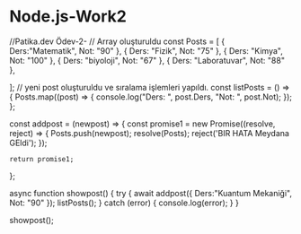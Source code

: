 # Node.js-Work2
//Patika.dev
Ödev-2-
// Array oluşturuldu
const Posts = [
    { Ders:"Matematik", Not: "90" },
    { Ders: "Fizik", Not: "75" },
    { Ders: "Kimya", Not: "100" },
    { Ders: "biyoloji", Not: "67" },
    { Ders: "Laboratuvar", Not: "88" },

  ];
  // yeni post oluşturuldu ve sıralama işlemleri yapıldı.
  const listPosts = () => {
    Posts.map((post) => {
      console.log("Ders: ", post.Ders, "Not: ", post.Not);
    });
  };
  
  const addpost = (newpost) => {
    const promise1 = new Promise((resolve, reject) => {
      Posts.push(newpost);
      resolve(Posts);
      reject('BIR HATA Meydana GEldi');
    });
  
    return promise1;
  };
  
  async function showpost() {
    try {
      await addpost({ Ders:"Kuantum Mekaniği", Not: "90" });
      listPosts();
    } catch (error) {
      console.log(error);
    }
  }

  showpost();
